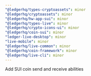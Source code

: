 ```yaml
---
"@ledgerhq/types-cryptoassets": minor
"@ledgerhq/cryptoassets": minor
"@ledgerhq/hw-app-sui": minor
"@ledgerhq/types-live": minor
"@ledgerhq/crypto-icons-ui": minor
"@ledgerhq/coin-sui": minor
"ledger-live-desktop": minor
"live-mobile": minor
"@ledgerhq/live-common": minor
"@ledgerhq/coin-framework": minor
"@ledgerhq/live-cli": minor
---
```


Add SUI coin send and receive abilities
